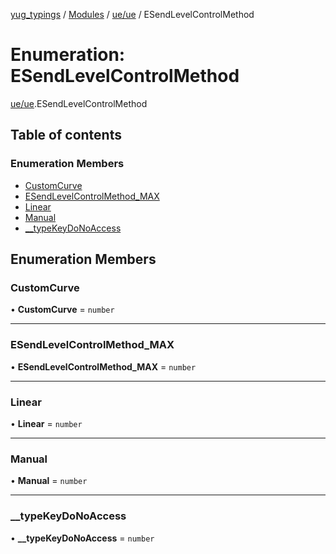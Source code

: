 [yug_typings](../README.md) / [Modules](../modules.md) / [ue/ue](../modules/ue_ue.md) / ESendLevelControlMethod

# Enumeration: ESendLevelControlMethod

[ue/ue](../modules/ue_ue.md).ESendLevelControlMethod

## Table of contents

### Enumeration Members

- [CustomCurve](ue_ue.ESendLevelControlMethod.md#customcurve)
- [ESendLevelControlMethod\_MAX](ue_ue.ESendLevelControlMethod.md#esendlevelcontrolmethod_max)
- [Linear](ue_ue.ESendLevelControlMethod.md#linear)
- [Manual](ue_ue.ESendLevelControlMethod.md#manual)
- [\_\_typeKeyDoNoAccess](ue_ue.ESendLevelControlMethod.md#__typekeydonoaccess)

## Enumeration Members

### CustomCurve

• **CustomCurve** = `number`

___

### ESendLevelControlMethod\_MAX

• **ESendLevelControlMethod\_MAX** = `number`

___

### Linear

• **Linear** = `number`

___

### Manual

• **Manual** = `number`

___

### \_\_typeKeyDoNoAccess

• **\_\_typeKeyDoNoAccess** = `number`
